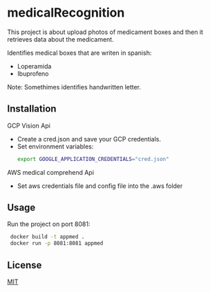 # medicalRecognition

This project is about upload photos of medicament boxes and then it retrieves data about the medicament.

Identifies medical boxes that are writen in spanish:
 - Loperamida
 - Ibuprofeno
 
Note: Somethimes identifies handwritten letter.

## Installation
GCP Vision Api
- Create a cred.json and save your GCP credentials.
- Set environment variables:
  ```bash
  export GOOGLE_APPLICATION_CREDENTIALS="cred.json"
  ```
AWS medical comprehend Api
- Set aws credentials file and config file into the .aws folder

## Usage
Run the project on port 8081:
 ```bash
  docker build -t appmed .
  docker run -p 8081:8081 appmed
 ```
## License
[MIT](https://choosealicense.com/licenses/mit/)